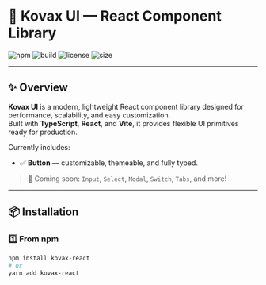 # 🧩 Kovax UI — React Component Library

![npm](https://img.shields.io/npm/v/@kovax/react?color=3b82f6&label=npm%20version)
![build](https://img.shields.io/github/actions/workflow/status/mr_kamura/kovax-ui/build.yml)
![license](https://img.shields.io/github/license/mr_kamura/kovax-ui)
![size](https://img.shields.io/bundlephobia/minzip/@kovax/react?label=size&color=10b981)

---

## ✨ Overview

**Kovax UI** is a modern, lightweight React component library designed for performance, scalability, and easy customization.  
Built with **TypeScript**, **React**, and **Vite**, it provides flexible UI primitives ready for production.

Currently includes:
- ✅ **Button** — customizable, themeable, and fully typed.

> 🚀 Coming soon: `Input`, `Select`, `Modal`, `Switch`, `Tabs`, and more!

---

## 📦 Installation

### 1️⃣ From npm
```bash
npm install kovax-react
# or
yarn add kovax-react